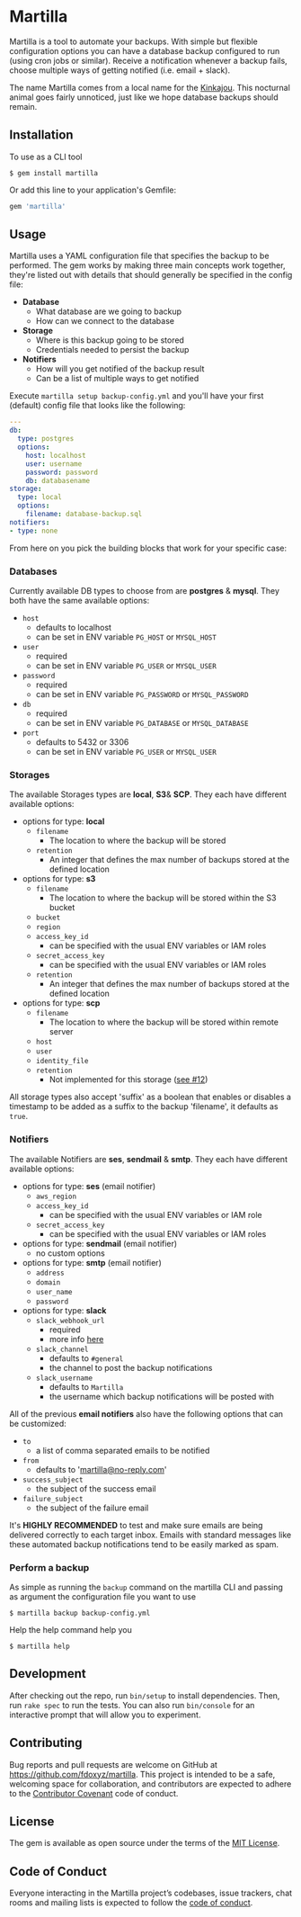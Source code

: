 # Martilla

Martilla is a tool to automate your backups. With simple but flexible configuration options you can have a database backup configured to run (using cron jobs or similar). Receive a notification whenever a backup fails, choose multiple ways of getting notified (i.e. email + slack).

The name Martilla comes from a local name for the [Kinkajou](https://en.wikipedia.org/wiki/Kinkajou). This nocturnal animal goes fairly unnoticed, just like we hope database backups should remain.

## Installation

To use as a CLI tool

    $ gem install martilla

Or add this line to your application's Gemfile:

```ruby
gem 'martilla'
```

## Usage

Martilla uses a YAML configuration file that specifies the backup to be performed. The gem works by making three main concepts work together, they're listed out with details that should generally be specified in the config file:

 - **Database**
   - What database are we going to backup
   - How can we connect to the database
 - **Storage**
   - Where is this backup going to be stored
   - Credentials needed to persist the backup
 - **Notifiers**
   - How will you get notified of the backup result
   - Can be a list of multiple ways to get notified

Execute `martilla setup backup-config.yml` and you'll have your first (default) config file that looks like the following:

```yaml
---
db:
  type: postgres
  options:
    host: localhost
    user: username
    password: password
    db: databasename
storage:
  type: local
  options:
    filename: database-backup.sql
notifiers:
- type: none
```

From here on you pick the building blocks that work for your specific case:

### Databases

Currently available DB types to choose from are **postgres** & **mysql**. They both have the same available options:
 - `host`
   - defaults to localhost
   - can be set in ENV variable `PG_HOST` or `MYSQL_HOST`
 - `user`
   - required
   - can be set in ENV variable `PG_USER` or `MYSQL_USER`
 - `password`
   - required
   - can be set in ENV variable `PG_PASSWORD` or `MYSQL_PASSWORD`
 - `db`
   - required
   - can be set in ENV variable `PG_DATABASE` or `MYSQL_DATABASE`
 - `port`
   - defaults to 5432 or 3306
   - can be set in ENV variable `PG_USER` or `MYSQL_USER`

### Storages

The available Storages types are **local**, **S3**& **SCP**. They each have different available options:
 - options for type: **local**
   - `filename`
     - The location to where the backup will be stored
   - `retention`
     - An integer that defines the max number of backups stored at the defined location
 - options for type: **s3**
   - `filename`
     - The location to where the backup will be stored within the S3 bucket
   - `bucket`
   - `region`
   - `access_key_id`
     - can be specified with the usual ENV variables or IAM roles
   - `secret_access_key`
     - can be specified with the usual ENV variables or IAM roles
   - `retention`
     - An integer that defines the max number of backups stored at the defined location
 - options for type: **scp**
   - `filename`
     - The location to where the backup will be stored within remote server
   - `host`
   - `user`
   - `identity_file`
   - `retention`
     - Not implemented for this storage ([see #12](https://github.com/fdoxyz/martilla/issues/12))

All storage types also accept 'suffix' as a boolean that enables or disables a timestamp to be added as a suffix to the backup 'filename', it defaults as `true`.

### Notifiers

The available Notifiers are **ses**, **sendmail** & **smtp**. They each have different available options:
- options for type: **ses** (email notifier)
  - `aws_region`
  - `access_key_id`
    - can be specified with the usual ENV variables or IAM role
  - `secret_access_key`
    - can be specified with the usual ENV variables or IAM roles
- options for type: **sendmail** (email notifier)
  - no custom options
- options for type: **smtp** (email notifier)
  - `address`
  - `domain`
  - `user_name`
  - `password`
- options for type: **slack**
  - `slack_webhook_url`
    - required
    - more info [here](https://api.slack.com/messaging/webhooks)
  - `slack_channel`
    - defaults to `#general`
    - the channel to post the backup notifications
  - `slack_username`
    - defaults to `Martilla`
    - the username which backup notifications will be posted with

All of the previous **email notifiers** also have the following options that can be customized:
 - `to`
   - a list of comma separated emails to be notified
 - `from`
   - defaults to 'martilla@no-reply.com'
 - `success_subject`
   - the subject of the success email
 - `failure_subject`
   - the subject of the failure email

It's **HIGHLY RECOMMENDED** to test and make sure emails are being delivered correctly to each target inbox. Emails with standard messages like these automated backup notifications tend to be easily marked as spam.

### Perform a backup

As simple as running the `backup` command on the martilla CLI and passing as argument the configuration file you want to use

    $ martilla backup backup-config.yml

Help the help command help you

    $ martilla help

## Development

After checking out the repo, run `bin/setup` to install dependencies. Then, run `rake spec` to run the tests. You can also run `bin/console` for an interactive prompt that will allow you to experiment.

## Contributing

Bug reports and pull requests are welcome on GitHub at https://github.com/fdoxyz/martilla. This project is intended to be a safe, welcoming space for collaboration, and contributors are expected to adhere to the [Contributor Covenant](http://contributor-covenant.org) code of conduct.

## License

The gem is available as open source under the terms of the [MIT License](https://opensource.org/licenses/MIT).

## Code of Conduct

Everyone interacting in the Martilla project’s codebases, issue trackers, chat rooms and mailing lists is expected to follow the [code of conduct](https://github.com/fdoxyz/martilla/blob/master/CODE_OF_CONDUCT.md).

